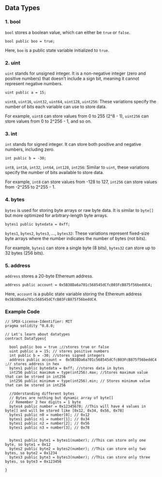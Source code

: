 ## Data Types

### 1. bool

`bool` stores a boolean value, which can either be `true` or `false`.
  ```solidity
  bool public boo = true;
  ```
  Here, `boo` is a public state variable initialized to `true`.

### 2. uint 
 `uint` stands for unsigned integer. It is a non-negative integer (zero and positive numbers) that doesn't include a sign bit, meaning it cannot represent negative numbers.
 ```solidity  
 uint public a = 15;
```
`uint8`, `uint16`, `uint32`, `uint64`, `uint128`, `uint256`: These variations specify the number of bits each variable can use to store data. 

For example, `uint8` can store values from 0 to 255 (2^8 - 1), `uint256` can store values from 0 to 2^256 - 1, and so on.

### 3. int 
`int` stands for signed integer. It can store both positive and negative numbers, including zero.
```solidity
int public b = -30;
```

`int8`, `int16`, `int32`, `int64`, `int128`, `int256`: Similar to `uint`, these variations specify the number of bits available to store data. 

For example, `int8` can store values from -128 to 127, `int256` can store values from -2^255 to 2^255 - 1.

### 4. bytes
 `bytes` is used for storing byte arrays or raw byte data. It is similar to `byte[]` but more optimized for arbitrary-length byte arrays.
 ```solidity
bytes1 public bytedata = 0xff;
```
 
`bytes1`, `bytes2`, `bytes3`, ..., `bytes32`: These variations represent fixed-size byte arrays where the number indicates the number of bytes (not bits). 

For example, `bytes1` can store a single byte (8 bits), `bytes32` can store up to 32 bytes (256 bits).


### 5. address

 `address` stores a 20-byte Ethereum address. 
  ```solidity
  address public account = 0x5B38Da6a701c568545dCfcB03FcB875f56beddC4;
  ```
  Here, `account` is a public state variable storing the Ethereum address `0x5B38Da6a701c568545dCfcB03FcB875f56beddC4`.




### Example Code
```solidity
// SPDX-License-Identifier: MIT
pragma solidity ^0.8.0;

// Let's learn about datatypes
contract DataTypes{

  bool public boo = true ;//stores true or false
  uint public a = 15; // stores positive numbers
  int public b = -30; //stores signed integers
  address public account =  0x5B38Da6a701c568545dCfcB03FcB875f56beddC4 ;// stores address in hex
  bytes1 public bytedata = 0xff; //stores data in bytes
  int256 public maximum = type(int256).max; //Stores maximum value that can be stroed in int256
  int256 public minimum = type(int256).min; // Stores minimum value that can be stored in int256

  //Uderstanding different bytes 
  // Bytes are nothing but dynamic array of byte[]
  // Remember 2 hex digits = 1 byte
  bytes4 public number = 0x12345678; //This will have 4 values in byte[] and will be stored like [0x12, 0x34, 0x56, 0x78]
  bytes1 public n0 = number[0]; // 0x12
  bytes1 public n1 = number[1]; // 0x34
  bytes1 public n2 = number[2]; // 0x56
  bytes1 public n3 = number[3]; // 0x78


  bytes1 public byte1 = bytes1(number); //This can store only one byte, so byte1 = 0x12
  bytes2 public byte2 = bytes2(number); //This can store only two bytes, so byte2 = 0x1234
  bytes3 public byte3 = bytes3(number); //This can store only three bytes, so byte3 = 0x123456

}
```

